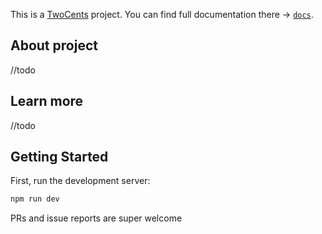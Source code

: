 This is a [TwoCents](https://beta.twocents.so/) project.
You can find full documentation there -> [`docs`](https://github.com/).

## About project

//todo

## Learn more

//todo

## Getting Started

First, run the development server:

```bash
npm run dev
```

PRs and issue reports are super welcome
